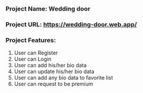 ### Project Name: Wedding door

### Project URL: https://wedding-door.web.app/

### Project Features: 
1. User can Register
2. User can Login
3. User can add his/her bio data
4. User can update his/her bio data
5. User can add any bio data to favorite list
6. User can request to be premium